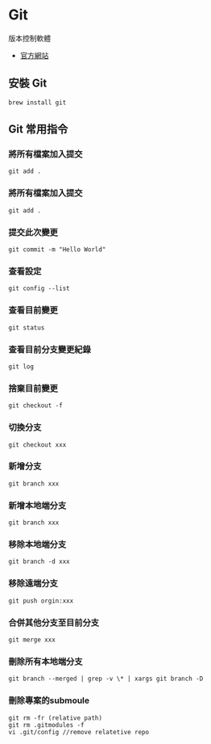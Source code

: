 # Git

版本控制軟體

- [官方網站](https://git-scm.com/)

## 安裝 Git

```
brew install git
```

## Git 常用指令

### 將所有檔案加入提交

```
git add .
```

### 將所有檔案加入提交

```
git add .
```

### 提交此次變更

```
git commit -m "Hello World"
```

### 查看設定

```
git config --list
```

### 查看目前變更

```
git status
```

### 查看目前分支變更紀錄

```
git log
```

### 捨棄目前變更

```
git checkout -f
```

### 切換分支

```
git checkout xxx
```

### 新增分支

```
git branch xxx
```

### 新增本地端分支

```
git branch xxx
```

### 移除本地端分支

```
git branch -d xxx
```

### 移除遠端分支

```
git push orgin:xxx
```

### 合併其他分支至目前分支

```
git merge xxx
```

### 刪除所有本地端分支

```
git branch --merged | grep -v \* | xargs git branch -D 
```


### 刪除專案的submoule

```
git rm -fr (relative path)
git rm .gitmodules -f
vi .git/config //remove relatetive repo
```
